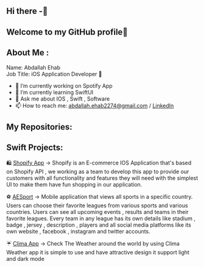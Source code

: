## Hi there -👋

## Welcome to my GitHub profile👋


## About Me :

   Name: Abdallah Ehab        
   Job Title: iOS Application Developer 📱 


- 🔭 I’m currently working on Spotify App
- 🌱 I’m currently learning SwiftUI 
- 💬 Ask me about IOS , Swift , Software
- 📫 How to reach me: abdallah.ehab2274@gmail.com / [LinkedIn](https://www.linkedin.com/in/abdallah-ehab-505652217/)

## My Repositories:

## Swift Projects:

🛍 [Shopify App](https://github.com/AbdallahEhab00/ShopifyApp) -> Shopify is an E-commerce IOS Application that's based on Shopify API , we working as a team to develop this app to provide our customers with all functionality and features they will need with the simplest UI to make them have fun shopping in our application.

⚽️ [AESport](https://github.com/AbdallahEhab00/AESport) -> Mobile application that views all sports in a specific country. Users can choose their favorite leagues from various sports and various countries. Users can see all upcoming events , results and teams in their favorite leagues. Every team in any league has its own details like stadium , badge , jersey , description , players and all social media platforms like its own website , facebook , instagram and twitter accounts.

☔️ [Clima App](https://github.com/AbdallahEhab00/Clima) -> Check The Weather around the world by using Clima Weather app it is simple to use and have attractive design it support light and dark mode 



